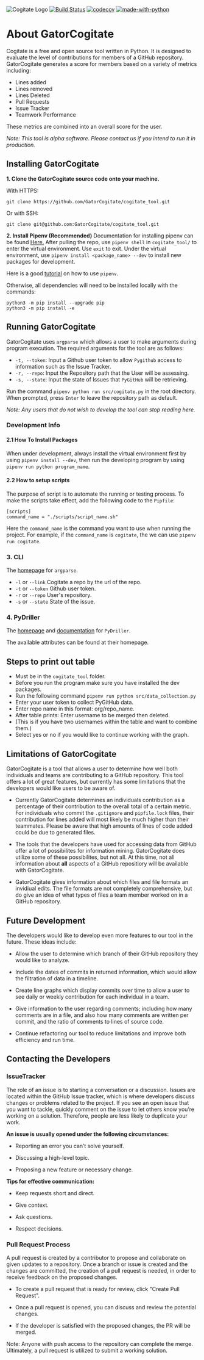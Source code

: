 
![Cogitate Logo](/images/logo.png)
[![Build Status](https://travis-ci.com/GatorCogitate/cogitate_tool.svg?branch=master)](https://travis-ci.com/GatorCogitate/cogitate_tool)
[![codecov](https://codecov.io/gh/GatorCogitate/cogitate_tool/branch/master/graph/badge.svg)](https://codecov.io/gh/GatorCogitate/cogitate_tool)
[![made-with-python](https://img.shields.io/badge/Made%20with-Python-orange.svg)](https://www.python.org/)

# About GatorCogitate

Cogitate is a free and open source tool written in Python. It is designed to
evaluate the level of contributions for members of a GitHub repository. GatorCogitate
generates a score for members based on a variety of metrics including:

- Lines added
- Lines removed
- Lines Deleted
- Pull Requests
- Issue Tracker
- Teamwork Performance

These metrics are combined into an overall score for the user.

*Note: This tool is alpha software. Please contact us if you intend to run it in
production.*

## Installing GatorCogitate

**1. Clone the GatorCogitate source code onto your machine.**

With HTTPS:

```
git clone https://github.com/GatorCogitate/cogitate_tool.git
```

Or with SSH:

```
git clone git@github.com:GatorCogitate/cogitate_tool.git
```

**2. Install Pipenv (Recommended)**
Documentation for installing pipenv can be found [Here.](https://pipenv.kennethreitz.org/en/latest/#install-pipenv-today)
After pulling the repo, use `pipenv shell` in `cogitate_tool/` to enter the virtual
environment. Use `exit` to exit. Under the virtual environment, use
`pipenv install <package_name> --dev` to install new packages for development.

Here is a good [tutorial](https://realpython.com/pipenv-guide/) on how to use `pipenv`.

Otherwise, all dependencies will need to be installed locally with the commands:

```
python3 -m pip install --upgrade pip
python3 -m pip install -e
```

## Running GatorCogitate

GatorCogitate uses `argparse` which allows a user to make arguments during program
execution. The required arguments for the tool are as follows:
- `-t, --token`: Input a Github user token to allow `Pygithub` access to information
  such as the Issue Tracker.
- `-r, --repo`: Input the Repository path that the User will be assessing.
- `-s, --state`: Input the state of Issues that `PyGitHub` will be retrieving.

Run the command `pipenv python run src/cogitate.py` in the root directory.
When prompted, press `Enter` to leave the repository path as default.

*Note: Any users that do not wish to develop the tool can stop reading here.*

### Development Info

#### 2.1 How To Install Packages

When under development, always install the virtual environment first by using
`pipenv install --dev`, then run the developing program by using
`pipenv run python program_name`.

#### 2.2 How to setup scripts

The purpose of script is to automate the running or testing process. To make the
scripts take effect, add the following code to the `Pipfile`:

```
[scripts]
command_name = "./scripts/script_name.sh"
```

Here the `command_name` is the command you want to use when running the project.
For example, if the `command_name` is `cogitate`, the we can use `pipenv run cogitate`.

### 3. CLI

The [homepage](https://docs.python.org/3/howto/argparse.html) for `argparse`.

- `-l` or `--link` Cogitate a repo by the url of the repo.
- `-t` or `--token` Github user token.
- `-r` or `--repo` User's repository.
- `-s` or `--state` State of the issue.

### 4. PyDriller

The [homepage](https://github.com/ishepard/pydriller) and [documentation](https://pydriller.readthedocs.io/en/latest/intro.html)
for `PyDriller`.

The available attributes can be found at their homepage.

## Steps to print out table

- Must be in the `cogitate_tool` folder.
- Before you run the program make sure you have installed the dev packages.
- Run the following command `pipenv run python src/data_collection.py`
- Enter your user token to collect PyGitHub data.
- Enter repo name in this format: org/repo_name.
- After table prints: Enter username to be merged then deleted.
- (This is if you have two usernames within the table and want to combine them.)
- Select yes or no if you would like to continue working with the graph.

## Limitations of GatorCogitate

GatorCogitate is a tool that allows a user to determine how well both individuals
and teams are contributing to a GitHub repository. This tool offers a lot of great
features, but currently has some limitations that the developers would like users
to be aware of.

- Currently GatorCogitate determines an individuals contribution as a
  percentage of their contribution to the overall total of a certain metric. For
  individuals who commit the `.gitignore` and `pipfile.lock` files, their
  contribution for lines added will most likely be much higher than their
  teammates. Please be aware that high amounts of lines of code added could be due
  to generated files.

- The tools that the developers have used for accessing data from GitHub offer a
  lot of possibilites for information mining. GatorCogitate does
  utilize some of these possibilites, but not all. At this time, not all
  information about **all** aspects of a GitHub repositiory will be
  available with GatorCogitate.

- GatorCogitate gives information about which files and file formats an
  invidiual edits. The file formats are not completely comprehensive,
  but do give an idea of what types of files a team member worked on in
  a GitHub repository.

## Future Development

The developers would like to develop even more features to our tool in the future.
These ideas include:

- Allow the user to determine which branch of their GitHub repository they would
  like to analyze.

- Include the dates of commits in returned information, which would allow the
  filtration of data in a timeline.

- Create line graphs which display commits over time to allow a user to see daily
  or weekly contribution for each individual in a team.

- Give information to the user regarding comments; including how many comments are
  in a file, and also how many comments are written per commit, and the ratio of
  comments to lines of source code.

- Continue refactoring our tool to reduce limitations and improve both efficiency
  and run time.

## Contacting the Developers

### IssueTracker

The role of an issue is to starting a conversation or a discussion. Issues
are located within the GitHub Issue tracker, which is where developers discuss
changes or problems related to the project. If you see an open issue that you want
to tackle, quickly comment on the issue to let others know you’re working on a
solution. Therefore, people are less likely to duplicate your work.

**An issue is usually opened under the following circumstances:**

- Reporting an error you can’t solve yourself.

- Discussing a high-level topic.

- Proposing a new feature or necessary change.

**Tips for effective communication:**

- Keep requests short and direct.

- Give context.

- Ask questions.

- Respect decisions.

### Pull Request Process

A pull request is created by a contributor to propose and collaborate on given
updates to a repository. Once a branch or issue is created and the changes are
committed, the creation of a pull request is needed, in order to receive feedback
on the proposed changes.

- To create a pull request that is ready for review, click "Create Pull Request".

- Once a pull request is opened, you can discuss and review the potential changes.

- If the developer is satisfied with the proposed changes, the PR will be merged.

Note: Anyone with push access to the repository can complete the merge. Ultimately,
a pull request is utilized to submit a working solution.
